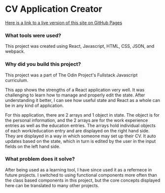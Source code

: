 # CV Application Creator

[Here is a link to a live version of this site on GitHub Pages](https://tylershanks.github.io/cv-application/)

### What tools were used?

This project was created using React, Javascript, HTML, CSS, JSON, and webpack. 

### Why did you build this project?

This project was a part of The Odin Project's Fullstack Javascript curriculum.

This app shows the strengths of a React application very well. It was challenging to learn how to manage and properly edit the state. After understanding it better, I can see how useful state and React as a whole can be in any kind of application.

For this application, there are 2 arrays and 1 object in state. The object is for the personal information, and the 2 arrays are for the work experience entries as well as the education entries. The arrays hold individual objects of each work/education entry and are displayed on the right hand side. They are displayed in a way in which someone may set up their CV. It auto updates based on the state, which in turn is edited by the user in the input fields on the left hand side.

### What problem does it solve?

After being used as a learning tool, I have since used it as a refernece in future projects. I switched to using functional components more often than the class based components in this project, but the core concepts displayed here can be translated to many other projects.
